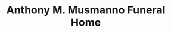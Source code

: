 ---
title: "Anthony M. Musmanno Funeral Home"
url: /kennedy/anthony-m-musmanno-funeral-home/
shop: Bestattungen
---